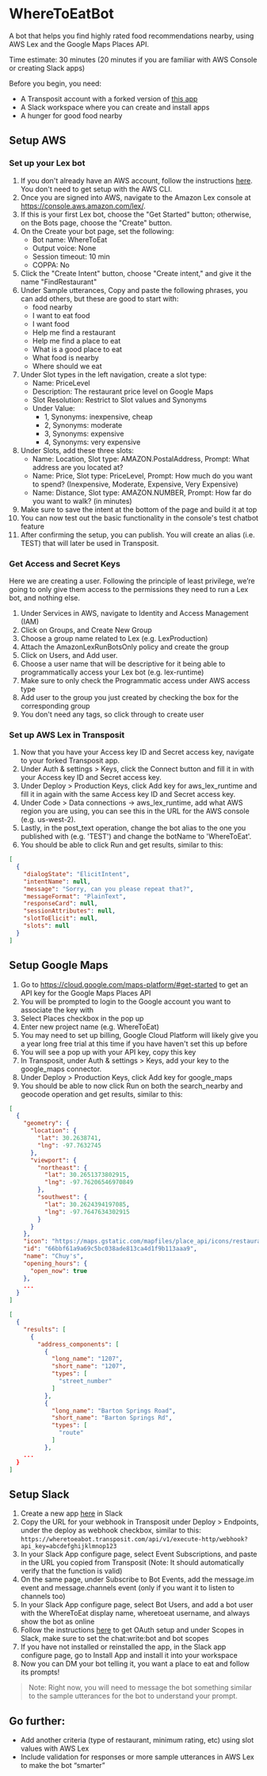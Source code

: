# WhereToEatBot

A bot that helps you find highly rated food recommendations nearby, using AWS Lex and the Google Maps Places API. 

Time estimate: 30 minutes (20 minutes if you are familiar with AWS Console or creating Slack apps)

Before you begin, you need: 
- A Transposit account with a forked version of [this app](https://console.transposit.com/t/transposit-sample/wheretoeatbot?fork=true)
- A Slack workspace where you can create and install apps 
- A hunger for good food nearby

## Setup AWS

### Set up your Lex bot

1. If you don't already have an AWS account, follow the instructions [here](https://docs.aws.amazon.com/lex/latest/dg/gs-account.html). You don't need to get setup with the AWS CLI.
2. Once you are signed into AWS, navigate to the Amazon Lex console at https://console.aws.amazon.com/lex/.
3. If this is your first Lex bot, choose the "Get Started" button; otherwise, on the Bots page, choose the "Create" button.
4. On the Create your bot page, set the following: 
    - Bot name: WhereToEat
    - Output voice: None
    - Session timeout: 10 min
    - COPPA: No
5. Click the "Create Intent" button, choose "Create intent," and give it the name "FindRestaurant"
6. Under Sample utterances, Copy and paste the following phrases, you can add others, but these are good to start with:
    - food nearby
    - I want to eat food
    - I want food
    - Help me find a restaurant
    - Help me find a place to eat
    - What is a good place to eat
    - What food is nearby
    - Where should we eat
7. Under Slot types in the left navigation, create a slot type:
    - Name: PriceLevel
    - Description: The restaurant price level on Google Maps
    - Slot Resolution: Restrict to Slot values and Synonyms
    - Under Value: 
        - 1, Synonyms: inexpensive, cheap
        - 2, Synonyms: moderate
        - 3, Synonyms: expensive
        - 4, Synonyms: very expensive
8. Under Slots, add these three slots:
    - Name: Location, Slot type: AMAZON.PostalAddress, Prompt: What address are you located at?
    - Name: Price, Slot type: PriceLevel, Prompt: How much do you want to spend? (Inexpensive, Moderate, Expensive, Very Expensive)
    - Name: Distance, Slot type: AMAZON.NUMBER, Prompt: How far do you want to walk? (in minutes)
9. Make sure to save the intent at the bottom of the page and build it at top
10. You can now test out the basic functionality in the console's test chatbot feature
11. After confirming the setup, you can publish. You will create an alias (i.e. TEST) that will later be used in Transposit.

### Get Access and Secret Keys

Here we are creating a user. Following the principle of least privilege, we’re going to only give them access to the permissions they need to run a Lex bot, and nothing else.

1. Under Services in AWS, navigate to Identity and Access Management (IAM) 
2. Click on Groups, and Create New Group
3. Choose a group name related to Lex (e.g. LexProduction)
4. Attach the AmazonLexRunBotsOnly policy and create the group
5. Click on Users, and Add user. 
6. Choose a user name that will be descriptive for it being able to programmatically access your Lex bot (e.g. lex-runtime)
7. Make sure to only check the Programmatic access under AWS access type
8. Add user to the group you just created by checking the box for the corresponding group
9. You don't need any tags, so click through to create user

### Set up AWS Lex in Transposit

1. Now that you have your Access key ID and Secret access key, navigate to your forked Transposit app.
2. Under Auth & settings > Keys, click the Connect button and fill it in with your Access key ID and Secret access key.
3. Under Deploy > Production Keys, click Add key for aws_lex_runtime and fill it in again with the same Access key ID and Secret access key.
4. Under Code > Data connections -> aws_lex_runtime, add what AWS region you are using, you can see this in the URL for the AWS console (e.g. us-west-2).
5. Lastly, in the post_text operation, change the bot alias to the one you published with (e.g. 'TEST') and change the botName to 'WhereToEat'.
6. You should be able to click Run and get results, similar to this: 

```json
[
  {
    "dialogState": "ElicitIntent",
    "intentName": null,
    "message": "Sorry, can you please repeat that?",
    "messageFormat": "PlainText",
    "responseCard": null,
    "sessionAttributes": null,
    "slotToElicit": null,
    "slots": null
  }
]
```

## Setup Google Maps

1. Go to https://cloud.google.com/maps-platform/#get-started to get an API key for the Google Maps Places API
2. You will be prompted to login to the Google account you want to associate the key with
3. Select Places checkbox in the pop up
4. Enter new project name (e.g. WhereToEat)
5. You may need to set up billing, Google Cloud Platform will likely give you a year long free trial at this time if you have haven't set this up before
6. You will see a pop up with your API key, copy this key
7. In Transposit, under Auth & settings > Keys, add your key to the google_maps connector.
8. Under Deploy > Production Keys, click Add key for google_maps
9. You should be able to now click Run on both the search_nearby and geocode operation and get results, similar to this: 

```json
[
  {
    "geometry": {
      "location": {
        "lat": 30.2638741,
        "lng": -97.7632745
      },
      "viewport": {
        "northeast": {
          "lat": 30.2651373802915,
          "lng": -97.76206546970849
        },
        "southwest": {
          "lat": 30.2624394197085,
          "lng": -97.7647634302915
        }
      }
    },
    "icon": "https://maps.gstatic.com/mapfiles/place_api/icons/restaurant-71.png",
    "id": "66bbf61a9a69c5bc038ade813ca4d1f9b113aaa9",
    "name": "Chuy's",
    "opening_hours": {
      "open_now": true
    },
    ...
  }
]
```

```json
[
  {
    "results": [
      {
        "address_components": [
          {
            "long_name": "1207",
            "short_name": "1207",
            "types": [
              "street_number"
            ]
          },
          {
            "long_name": "Barton Springs Road",
            "short_name": "Barton Springs Rd",
            "types": [
              "route"
            ]
          },
    ...
  }
]
```

## Setup Slack

1. Create a new app [here](https://api.slack.com/apps) in Slack
2. Copy the URL for your webhook in Transposit under Deploy > Endpoints, under the deploy as webhook checkbox, similar to this: `https://wheretoeabot.transposit.com/api/v1/execute-http/webhook?api_key=abcdefghijklmnop123`
3. In your Slack App configure page, select Event Subscriptions, and paste in the URL you copied from Transposit (Note: It should automatically verify that the function is valid)
4. On the same page, under Subscribe to Bot Events, add the message.im event and message.channels event (only if you want it to listen to channels too)
5. In your Slack App configure page, select Bot Users, and add a bot user with the WhereToEat display name, wheretoeat username, and always show the bot as online
6. Follow the instructions [here](https://www.transposit.com/docs/guides/slack/chatbots/#acting-as-your-bot-user) to get OAuth setup and under Scopes in Slack, make sure to set the chat:write:bot and bot scopes
7. If you have not installed or reinstalled the app, in the Slack app configure page, go to Install App and install it into your workspace
8. Now you can DM your bot telling it, you want a place to eat and follow its prompts! 

> Note: Right now, you will need to message the bot something similar to the sample utterances for the bot to understand your prompt. 

## Go further:
- Add another criteria (type of restaurant, minimum rating, etc) using slot values with AWS Lex
- Include validation for responses or more sample utterances in AWS Lex to make the bot “smarter” 
